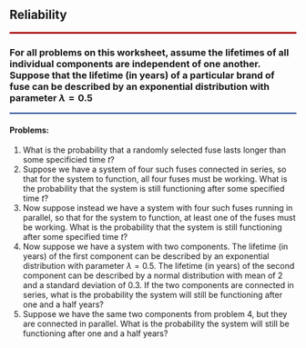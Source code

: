 <h2>Reliability</h2>
<hr style="height: 3px; background-color: #AA0000;">

### For all problems on this worksheet, assume the lifetimes of all individual components are independent of one another. Suppose that the lifetime (in years) of a particular brand of fuse can be described by an exponential distribution with parameter $\lambda=0.5$

<hr style="height: 2px; background-color: #003282;">

<h4>Problems:</h4>

1. What is the probability that a randomly selected fuse lasts longer than some specificied time $t$?
2. Suppose we have a system of four such fuses connected in series, so that for the system to function, all four fuses must be working. What is the probability that the system is still functioning after some specified time $t$?
3. Now suppose instead we have a system with four such fuses running in parallel, so that for the system to function, at least one of the fuses must be working. What is the probability that the system is still functioning after some specified time $t$?
4. Now suppose we have a system with two components. The lifetime (in years) of the first component can be described by an exponential distribution with parameter $\lambda=0.5$. The lifetime (in years) of the second component can be described by a normal distribution with mean of $2$ and a standard deviation of $0.3$. If the two components are connected in series, what is the probability the system will still be functioning after one and a half years?
5. Suppose we have the same two components from problem 4, but they are connected in parallel. What is the probability the system will still be functioning after one and a half years?
